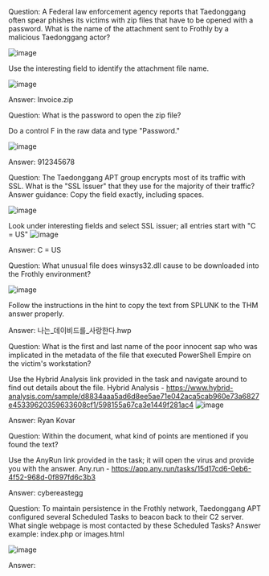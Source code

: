 Question: 
A Federal law enforcement agency reports that Taedonggang often spear phishes its victims with zip files that have to be opened with a password. What is the name of the attachment sent to Frothly by a malicious Taedonggang actor?

![image](https://github.com/Shawn-Nichol/TryHackMe/assets/30714313/2ad0119a-c9d7-445a-8b07-9c13eeff7e51)

Use the interesting field to identify the attachment file name.

![image](https://github.com/Shawn-Nichol/TryHackMe/assets/30714313/855d8f18-0e8d-43c0-8d30-81288216db26)


Answer: Invoice.zip


Question: 
What is the password to open the zip file?

Do a control F in the raw data and type "Password."

![image](https://github.com/Shawn-Nichol/TryHackMe/assets/30714313/e24b3c36-6f31-4634-a71f-7d804eaa2da3)


Answer: 912345678

Question: 
The Taedonggang APT group encrypts most of its traffic with SSL. What is the "SSL Issuer" that they use for the majority of their traffic? Answer guidance: Copy the field exactly, including spaces.

![image](https://github.com/Shawn-Nichol/TryHackMe/assets/30714313/45158615-502c-40b6-9f03-8469096c2cd5)

Look under interesting fields and select SSL issuer; all entries start with "C = US"
![image](https://github.com/Shawn-Nichol/TryHackMe/assets/30714313/28f389ac-8003-4ab7-8e42-6efcb02e433d)


Answer: C = US

Question:
What unusual file does winsys32.dll cause to be downloaded into the Frothly environment?

![image](https://github.com/Shawn-Nichol/TryHackMe/assets/30714313/bc92ccde-a882-481a-97ce-7e9cd11e6ed0)

Follow the instructions in the hint to copy the text from SPLUNK to the THM answer properly. 

Answer: 나는_데이비드를_사랑한다.hwp

Question:
What is the first and last name of the poor innocent sap who was implicated in the metadata of the file that executed PowerShell Empire on the victim's workstation? 

Use the Hybrid Analysis link provided in the task and navigate around to find out details about the file. 
Hybrid Analysis - https://www.hybrid-analysis.com/sample/d8834aaa5ad6d8ee5ae71e042aca5cab960e73a6827e45339620359633608cf1/598155a67ca3e1449f281ac4
![image](https://github.com/Shawn-Nichol/TryHackMe/assets/30714313/ee18c170-8dfa-44fc-835c-a9232e9843b3)


Answer: Ryan Kovar


Question:
Within the document, what kind of points are mentioned if you found the text? 

Use the AnyRun link provided in the task; it will open the virus and provide you with the answer.
Any.run - https://app.any.run/tasks/15d17cd6-0eb6-4f52-968d-0f897fd6c3b3

Answer: cybereastegg

Question: 
To maintain persistence in the Frothly network, Taedonggang APT configured several Scheduled Tasks to beacon back to their C2 server. What single webpage is most contacted by these Scheduled Tasks? Answer example: index.php or images.html

![image](https://github.com/Shawn-Nichol/TryHackMe/assets/30714313/15da5726-cbdc-49da-bb31-86e84be08ded)

Answer:
